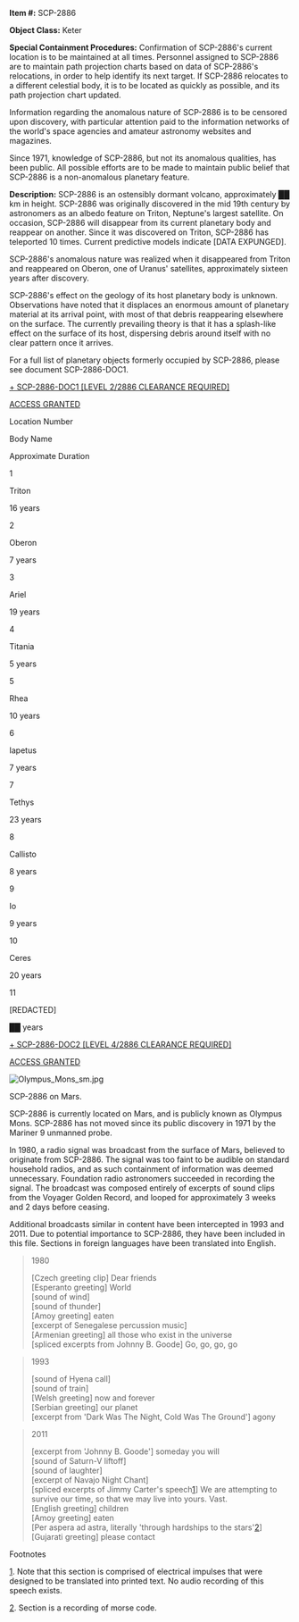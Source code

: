 **Item #:** SCP-2886

**Object Class:** Keter

**Special Containment Procedures:** Confirmation of SCP-2886's current location is to be maintained at all times. Personnel assigned to SCP-2886 are to maintain path projection charts based on data of SCP-2886's relocations, in order to help identify its next target. If SCP-2886 relocates to a different celestial body, it is to be located as quickly as possible, and its path projection chart updated.

Information regarding the anomalous nature of SCP-2886 is to be censored upon discovery, with particular attention paid to the information networks of the world's space agencies and amateur astronomy websites and magazines.

Since 1971, knowledge of SCP-2886, but not its anomalous qualities, has been public. All possible efforts are to be made to maintain public belief that SCP-2886 is a non-anomalous planetary feature.

**Description:** SCP-2886 is an ostensibly dormant volcano, approximately ██ km in height. SCP-2886 was originally discovered in the mid 19th century by astronomers as an albedo feature on Triton, Neptune's largest satellite. On occasion, SCP-2886 will disappear from its current planetary body and reappear on another. Since it was discovered on Triton, SCP-2886 has teleported 10 times. Current predictive models indicate \[DATA EXPUNGED\].

SCP-2886's anomalous nature was realized when it disappeared from Triton and reappeared on Oberon, one of Uranus' satellites, approximately sixteen years after discovery.

SCP-2886's effect on the geology of its host planetary body is unknown. Observations have noted that it displaces an enormous amount of planetary material at its arrival point, with most of that debris reappearing elsewhere on the surface. The currently prevailing theory is that it has a splash-like effect on the surface of its host, dispersing debris around itself with no clear pattern once it arrives.

For a full list of planetary objects formerly occupied by SCP-2886, please see document SCP-2886-DOC1.

[+ SCP-2886-DOC1 \[LEVEL 2/2886 CLEARANCE REQUIRED\]](javascript:;)

[ACCESS GRANTED](javascript:;)

Location Number

Body Name

Approximate Duration

1

Triton

16 years

2

Oberon

7 years

3

Ariel

19 years

4

Titania

5 years

5

Rhea

10 years

6

Iapetus

7 years

7

Tethys

23 years

8

Callisto

8 years

9

Io

9 years

10

Ceres

20 years

11

\[REDACTED\]

██ years

[+ SCP-2886-DOC2 \[LEVEL 4/2886 CLEARANCE REQUIRED\]](javascript:;)

[ACCESS GRANTED](javascript:;)

![Olympus_Mons_sm.jpg](http://scp-wiki.wdfiles.com/local--files/scp-2886/Olympus_Mons_sm.jpg)

SCP-2886 on Mars.

SCP-2886 is currently located on Mars, and is publicly known as Olympus Mons. SCP-2886 has not moved since its public discovery in 1971 by the Mariner 9 unmanned probe.

In 1980, a radio signal was broadcast from the surface of Mars, believed to originate from SCP-2886. The signal was too faint to be audible on standard household radios, and as such containment of information was deemed unnecessary. Foundation radio astronomers succeeded in recording the signal. The broadcast was composed entirely of excerpts of sound clips from the Voyager Golden Record, and looped for approximately 3 weeks and 2 days before ceasing.

Additional broadcasts similar in content have been intercepted in 1993 and 2011. Due to potential importance to SCP-2886, they have been included in this file. Sections in foreign languages have been translated into English.

> 1980
> 
> \[Czech greeting clip\] Dear friends  
> \[Esperanto greeting\] World  
> \[sound of wind\]  
> \[sound of thunder\]  
> \[Amoy greeting\] eaten  
> \[excerpt of Senegalese percussion music\]  
> \[Armenian greeting\] all those who exist in the universe  
> \[spliced excerpts from Johnny B. Goode\] Go, go, go, go

> 1993
> 
> \[sound of Hyena call\]  
> \[sound of train\]  
> \[Welsh greeting\] now and forever  
> \[Serbian greeting\] our planet  
> \[excerpt from 'Dark Was The Night, Cold Was The Ground'\] agony

> 2011
> 
> \[excerpt from 'Johnny B. Goode'\] someday you will  
> \[sound of Saturn-V liftoff\]  
> \[sound of laughter\]  
> \[excerpt of Navajo Night Chant\]  
> \[spliced excerpts of Jimmy Carter's speech[1](javascript:;)\] We are attempting to survive our time, so that we may live into yours. Vast.  
> \[English greeting\] children  
> \[Amoy greeting\] eaten  
> \[Per aspera ad astra, literally 'through hardships to the stars'[2](javascript:;)\]  
> \[Gujarati greeting\] please contact

Footnotes

[1](javascript:;). Note that this section is comprised of electrical impulses that were designed to be translated into printed text. No audio recording of this speech exists.

[2](javascript:;). Section is a recording of morse code.